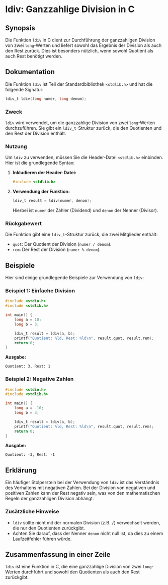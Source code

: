 <!--
Meta Description: # ldiv: Ganzzahlige Division in C ## Synopsis Die Funktion `ldiv` in C dient zur Durchführung der ganzzahligen Division von zwei `long`-Werten und lie...
Meta Keywords: der, ldiv, division, die, rest
-->

# ldiv: Ganzzahlige Division in C

## Synopsis
Die Funktion `ldiv` in C dient zur Durchführung der ganzzahligen Division von zwei `long`-Werten und liefert sowohl das Ergebnis der Division als auch den Rest zurück. Dies ist besonders nützlich, wenn sowohl Quotient als auch Rest benötigt werden.

## Dokumentation
Die Funktion `ldiv` ist Teil der Standardbibliothek `<stdlib.h>` und hat die folgende Signatur:

```c
ldiv_t ldiv(long numer, long denom);
```

### Zweck
`ldiv` wird verwendet, um die ganzzahlige Division von zwei `long`-Werten durchzuführen. Sie gibt ein `ldiv_t`-Struktur zurück, die den Quotienten und den Rest der Division enthält.

### Nutzung
Um `ldiv` zu verwenden, müssen Sie die Header-Datei `<stdlib.h>` einbinden. Hier ist die grundlegende Syntax:

1. **Inkludieren der Header-Datei:**
   ```c
   #include <stdlib.h>
   ```

2. **Verwendung der Funktion:**
   ```c
   ldiv_t result = ldiv(numer, denom);
   ```

   Hierbei ist `numer` der Zähler (Dividend) und `denom` der Nenner (Divisor).

### Rückgabewert
Die Funktion gibt eine `ldiv_t`-Struktur zurück, die zwei Mitglieder enthält:
- `quot`: Der Quotient der Division (`numer / denom`).
- `rem`: Der Rest der Division (`numer % denom`).

## Beispiele
Hier sind einige grundlegende Beispiele zur Verwendung von `ldiv`:

### Beispiel 1: Einfache Division
```c
#include <stdio.h>
#include <stdlib.h>

int main() {
    long a = 10;
    long b = 3;

    ldiv_t result = ldiv(a, b);
    printf("Quotient: %ld, Rest: %ld\n", result.quot, result.rem);
    return 0;
}
```
**Ausgabe:**
```
Quotient: 3, Rest: 1
```

### Beispiel 2: Negative Zahlen
```c
#include <stdio.h>
#include <stdlib.h>

int main() {
    long a = -10;
    long b = 3;

    ldiv_t result = ldiv(a, b);
    printf("Quotient: %ld, Rest: %ld\n", result.quot, result.rem);
    return 0;
}
```
**Ausgabe:**
```
Quotient: -3, Rest: -1
```

## Erklärung
Ein häufiger Stolperstein bei der Verwendung von `ldiv` ist das Verständnis des Verhaltens mit negativen Zahlen. Bei der Division von negativen und positiven Zahlen kann der Rest negativ sein, was von den mathematischen Regeln der ganzzahligen Division abhängt.

### Zusätzliche Hinweise
- `ldiv` sollte nicht mit der normalen Division (z.B. `/`) verwechselt werden, die nur den Quotienten zurückgibt.
- Achten Sie darauf, dass der Nenner `denom` nicht null ist, da dies zu einem Laufzeitfehler führen würde.

## Zusammenfassung in einer Zeile
`ldiv` ist eine Funktion in C, die eine ganzzahlige Division von zwei `long`-Werten durchführt und sowohl den Quotienten als auch den Rest zurückgibt.